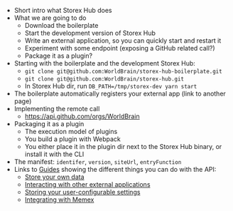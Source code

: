 - Short intro what Storex Hub does
- What we are going to do
  - Download the boilerplate
  - Start the development version of Storex Hub
  - Write an external application, so you can quickly start and restart it
  - Experiment with some endpoint (exposing a GitHub related call?)
  - Package it as a plugin?
- Starting with the boilerplate and the development Storex Hub:
  - `git clone git@github.com:WorldBrain/storex-hub-boilerplate.git`
  - `git clone git@github.com:WorldBrain/storex-hub.git`
  - In Storex Hub dir, run `DB_PATH=/tmp/storex-dev yarn start`
- The boilerplate automatically registers your external app (link to another page)
- Implementing the remote call
  - https://api.github.com/orgs/WorldBrain
- Packaging it as a plugin
  - The execution model of plugins
  - You build a plugin with Webpack
  - You either place it in the plugin dir next to the Storex Hub binary, or install it with the CLI
- The manifest: `identifer`, `version`, `siteUrl`, `entryFunction`
- Links to [Guides](/storex-hub/guides/) showing the different things you can do with the API:
  - [Store your own data](/storex-hub/guides/storing-data/)
  - [Interacting with other external applications](/storex-hub/guides/remote-apps/)
  - [Storing your user-configurable settings](/storex-hub/guides/settings/)
  - [Integrating with Memex](/storex-hub/guides/memex/)
